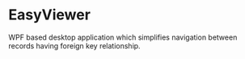 # EasyViewer

WPF based desktop application which simplifies navigation between records having foreign key relationship.

